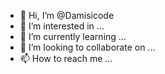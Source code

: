 - 👋 Hi, I’m @Damisicode
- 👀 I’m interested in ...
- 🌱 I’m currently learning ...
- 💞️ I’m looking to collaborate on ...
- 📫 How to reach me ...

<!---
Damisicode/Damisicode is a ✨ special ✨ repository because its `README.md` (this file) appears on your GitHub profile.
You can click the Preview link to take a look at your changes.
--->
